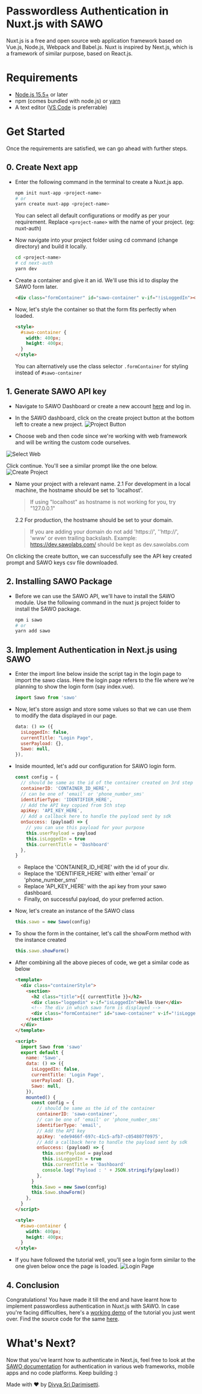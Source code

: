 # Passwordless Authentication in Nuxt.js with SAWO

Nuxt.js is a free and open source web application framework based on Vue.js, Node.js, Webpack and Babel.js. Nuxt is inspired by Next.js, which is a framework of similar purpose, based on React.js.

# Requirements

- [Node.js 15.5+](https://nodejs.org/en/) or later
- npm (comes bundled with node.js) or [yarn](https://yarnpkg.com/getting-started/install)
- A text editor ([VS Code](https://code.visualstudio.com/) is preferrable)

# Get Started

Once the requirements are satisfied, we can go ahead with further steps.

## 0. Create Next app

- Enter the following command in the terminal to create a Nuxt.js app.

  ```sh
  npm init nuxt-app <project-name>
  # or
  yarn create nuxt-app <project-name>
  ```

  You can select all default configurations or modify as per your requirement. Replace `<project-name>` with the name of your project. (eg: nuxt-auth)

- Now navigate into your project folder using cd command (change directory) and build it locally.

  ```sh
  cd <project-name>
  # cd next-auth
  yarn dev
  ```

- Create a container and give it an id. We'll use this id to display the SAWO form later.

  ```html
  <div class="formContainer" id="sawo-container" v-if="!isLoggedIn"></div>
  ```

- Now, let's style the container so that the form fits perfectly when loaded.
  ```html
  <style>
    #sawo-container {
      width: 400px;
      height: 400px;
    }
  </style>
  ```
  You can alternatively use the class selector `.formContainer` for styling instead of `#sawo-container`

## 1. Generate SAWO API key

- Navigate to SAWO Dashboard or create a new account [here](https://dev.sawolabs.com/) and log in.

- In the SAWO dashboard, click on the create project button at the bottom left to create a new project.
  ![Project Button](https://github.com/Sawo-Community/Contributions/blob/main/DivyaSriDarimisetti/Nuxtjs/img/create-button.png)

- Choose web and then code since we're working with web framework and will be writing the custom code ourselves.

![Select Web](https://github.com/Sawo-Community/Contributions/blob/main/DivyaSriDarimisetti/Nuxtjs/img/select-web.png)

Click continue. You'll see a similar prompt like the one below.
![Create Project](https://github.com/Sawo-Community/Contributions/blob/main/DivyaSriDarimisetti/Nuxtjs/img/create-project.png)

- Name your project with a relevant name.
  2.1 For development in a local machine, the hostname should be set to 'localhost'.

  > If using "localhost" as hostname is not working for you, try "127.0.0.1"

  2.2 For production, the hostname should be set to your domain.

  > If you are adding your domain do not add 'https://', ''http://', 'www' or even trailing backslash. Example: https://dev.sawolabs.com/ should be kept as dev.sawolabs.com

On clicking the create button, we can successfully see the API key created prompt and SAWO keys csv file downloaded.

## 2. Installing SAWO Package

- Before we can use the SAWO API, we'll have to install the SAWO module. Use the following command in the nuxt js project folder to install the SAWO package.

  ```sh
  npm i sawo
  # or
  yarn add sawo
  ```

## 3. Implement Authentication in Next.js using SAWO

- Enter the import line below inside the script tag in the login page to import the sawo class. Here the login page refers to the file where we're planning to show the login form (say index.vue).

  ```js
  import Sawo from 'sawo'
  ```

- Now, let's store assign and store some values so that we can use them to modify the data displayed in our page.
  ```js
  data: () => ({
    isLoggedIn: false,
    currentTitle: "Login Page",
    userPayload: {},
    Sawo: null,
  }),
  ```
- Inside mounted, let's add our configuration for SAWO login form.

  ```js
  const config = {
    // should be same as the id of the container created on 3rd step
    containerID: 'CONTAINER_ID_HERE',
    // can be one of 'email' or 'phone_number_sms'
    identifierType: 'IDENTIFIER_HERE',
    // Add the API key copied from 5th step
    apiKey: 'API_KEY_HERE',
    // Add a callback here to handle the payload sent by sdk
    onSuccess: (payload) => {
      // you can use this payload for your purpose
      this.userPayload = payload
      this.isLoggedIn = true
      this.currentTitle = 'Dashboard'
    },
  }
  ```

  - Replace the 'CONTAINER_ID_HERE' with the id of your div.
  - Replace the 'IDENTIFIER_HERE' with either 'email' or 'phone_number_sms'
  - Replace 'API_KEY_HERE' with the api key from your sawo dashboard.
  - Finally, on successful payload, do your preferred action.

- Now, let's create an instance of the SAWO class

  ```js
  this.sawo = new Sawo(config)
  ```

- To show the form in the container, let's call the showForm method with the instance created

  ```js
  this.sawo.showForm()
  ```

- After combining all the above pieces of code, we get a similar code as below

  ```html
  <template>
    <div class="containerStyle">
      <section>
        <h2 class="title">{{ currentTitle }}</h2>
        <div class="loggedin" v-if="isLoggedIn">Hello User</div>
        <!-- The div in which sawo form is displayed -->
        <div class="formContainer" id="sawo-container" v-if="!isLoggedIn"></div>
      </section>
    </div>
  </template>
  ```

  ```html
  <script>
    import Sawo from 'sawo'
    export default {
      name: 'Sawo',
      data: () => ({
        isLoggedIn: false,
        currentTitle: 'Login Page',
        userPayload: {},
        Sawo: null,
      }),
      mounted() {
        const config = {
          // should be same as the id of the container
          containerID: 'sawo-container',
          // can be one of 'email' or 'phone_number_sms'
          identifierType: 'email',
          // Add the API key
          apiKey: 'ede9466f-697c-41c5-afb7-c054807f0975',
          // Add a callback here to handle the payload sent by sdk
          onSuccess: (payload) => {
            this.userPayload = payload
            this.isLoggedIn = true
            this.currentTitle = 'Dashboard'
            console.log('Payload : ' + JSON.stringify(payload))
          },
        }
        this.Sawo = new Sawo(config)
        this.Sawo.showForm()
      },
    }
  </script>
  ```

  ```html
  <style>
    #sawo-container {
      width: 400px;
      height: 400px;
    }
  </style>
  ```

- If you have followed the tutorial well, you'll see a login form similar to the one given below once the page is loaded.
  ![Login Page](https://github.com/Sawo-Community/Contributions/blob/main/DivyaSriDarimisetti/Nuxtjs/img/login-page.png)

## 4. Conclusion

Congratulations! You have made it till the end and have learnt how to implement passwordless authentication in Nuxt.js with SAWO. In case you're facing difficulties, here's a [working demo](https://youtu.be/U4Dl-3yH_ME) of the tutorial you just went over. Find the source code for the same [here](https://github.com/irsayvid/sawo-mini/tree/main/nuxt-auth).

# What's Next?

Now that you've learnt how to authenticate in Next.js, feel free to look at the [SAWO documentation](https://docs.sawolabs.com/sawo/) for authentication in various web frameworks, mobile apps and no code platforms. Keep building :)

Made with :heart: by [Divya Sri Darimisetti](https://github.com/irsayvid).

